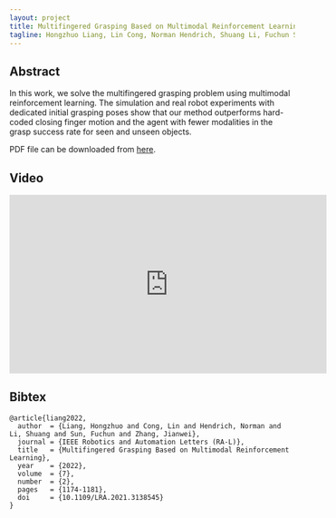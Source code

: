 ```yaml
---
layout: project
title: Multifingered Grasping Based on Multimodal Reinforcement Learning
tagline: Hongzhuo Liang, Lin Cong, Norman Hendrich, Shuang Li, Fuchun Sun, Jianwei Zhang
---
```


## Abstract
In this work, we solve the multifingered grasping problem using multimodal reinforcement learning.
The simulation and real robot experiments with dedicated initial grasping poses show that our method outperforms hard-coded closing finger motion and the agent with fewer modalities in the grasp success rate for seen and unseen objects.

PDF file can be downloaded from [here](https://ieeexplore.ieee.org/document/9664242).

## Video

<div style="text-align:center">
<iframe width="560" height="315" src="https://www.youtube.com/embed/PuYvUxyDnPY" title="YouTube video player" frameborder="0" allow="accelerometer; autoplay; clipboard-write; encrypted-media; gyroscope; picture-in-picture" allowfullscreen></iframe>
</div>


## Bibtex

```plain
@article{liang2022,
  author  = {Liang, Hongzhuo and Cong, Lin and Hendrich, Norman and Li, Shuang and Sun, Fuchun and Zhang, Jianwei},
  journal = {IEEE Robotics and Automation Letters (RA-L)},
  title   = {Multifingered Grasping Based on Multimodal Reinforcement Learning},
  year    = {2022},
  volume  = {7},
  number  = {2},
  pages   = {1174-1181},
  doi     = {10.1109/LRA.2021.3138545}
}
```

